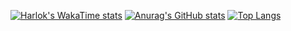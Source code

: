 [![Harlok's WakaTime stats](https://github-readme-stats.vercel.app/api/wakatime?username=lsh-kw031)](https://github.com/anuraghazra/github-readme-stats)
[![Anurag's GitHub stats](https://github-readme-stats.vercel.app/api?username=lsh-kw0315)](https://github.com/anuraghazra/github-readme-stats)
[![Top Langs](https://github-readme-stats.vercel.app/api/top-langs/?username=lsh-kw0315)](https://github.com/anuraghazra/github-readme-stats)
